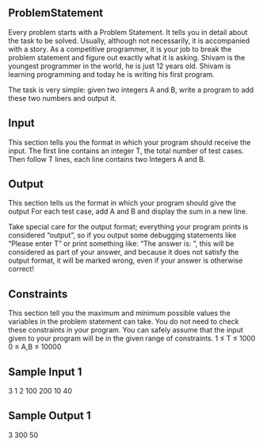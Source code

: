 ## ProblemStatement
Every problem starts with a Problem Statement. It tells you in detail about the task to be solved. Usually, although not necessarily, it is accompanied with a story. As a competitive programmer, it is your job to break the problem statement and figure out exactly what it is asking.
Shivam is the youngest programmer in the world, he is just 12 years old. Shivam is learning programming and today he is writing his first program.

The task is very simple: given two integers A and B, write a program to add these two numbers and output it.

## Input
This section tells you the format in which your program should receive the input.
The first line contains an integer T, the total number of test cases. Then follow T lines, each line contains two Integers A and B.

## Output
This section tells us the format in which your program should give the output
For each test case, add A and B and display the sum in a new line.

Take special care for the output format; everything your program prints is considered “output”, so if you output some debugging statements like “Please enter T” or print something like: “The answer is: ”, this will be considered as part of your answer, and because it does not satisfy the output format, it will be marked wrong, even if your answer is otherwise correct!

## Constraints
This section tell you the maximum and minimum possible values the variables in the problem statement can take. You do not need to check these constraints in your program. You can safely assume that the input given to your program will be in the given range of constraints.
1 ≤ T ≤ 1000
0 ≤ A,B ≤ 10000

## Sample Input 1 
3
1 2
100 200
10 40

## Sample Output 1 
3
300
50